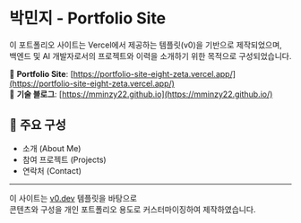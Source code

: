 # 박민지 - Portfolio Site

이 포트폴리오 사이트는 Vercel에서 제공하는 템플릿(v0)을 기반으로 제작되었으며,  
백엔드 및 AI 개발자로서의 프로젝트와 이력을 소개하기 위한 목적으로 구성되었습니다.

🔗 **Portfolio Site**: [https://portfolio-site-eight-zeta.vercel.app/](https://portfolio-site-eight-zeta.vercel.app/)  
📘 **기술 블로그**: [https://mminzy22.github.io](https://mminzy22.github.io/)

## 📌 주요 구성

- 소개 (About Me)
- 참여 프로젝트 (Projects)
- 연락처 (Contact)

---

이 사이트는 [v0.dev](https://v0.dev) 템플릿을 바탕으로  
콘텐츠와 구성을 개인 포트폴리오 용도로 커스터마이징하여 제작하였습니다.
